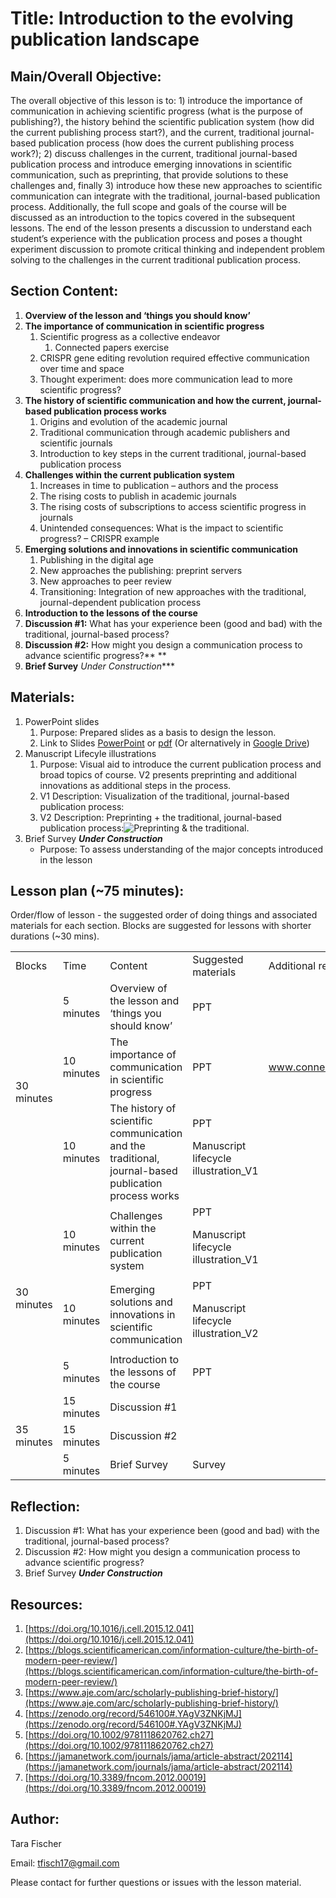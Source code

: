    # **Title:** Introduction to the evolving publication landscape

## **Main/Overall Objective:**
The overall objective of this lesson is to: 1) introduce the importance of communication in achieving scientific progress (what is the purpose of publishing?), the history behind the scientific publication system (how did the current publishing process start?), and the current, traditional journal-based publication process (how does the current publishing process work?); 2) discuss challenges in the current, traditional journal-based publication process and introduce emerging innovations in scientific communication, such as preprinting, that provide solutions to these challenges and, finally 3) introduce how these new approaches to scientific communication can integrate with the traditional, journal-based publication process. Additionally, the full scope and goals of the course will be discussed as an introduction to the topics covered in the subsequent lessons. The end of the lesson presents a discussion to understand each student’s experience with the publication process and poses a thought experiment discussion to promote critical thinking and independent problem solving to the challenges in the current traditional publication process.

## **Section Content:**



1. **Overview of the lesson and ‘things you should know’**
2. **The importance of communication in scientific progress**
    1. Scientific progress as a collective endeavor
        1. Connected papers exercise
    2. CRISPR gene editing revolution required effective communication over time and space
    3. Thought experiment: does more communication lead to more scientific progress?
3. **The history of scientific communication and how the current, journal-based publication process works**
    1. Origins and evolution of the academic journal
    2. Traditional communication through academic publishers and scientific journals
    3. Introduction to key steps in the current traditional, journal-based publication process
4. **Challenges within the current publication system**
    1. Increases in time to publication – authors and the process
    2. The rising costs to publish in academic journals
    3. The rising costs of subscriptions to access scientific progress in journals
    4. Unintended consequences: What is the impact to scientific progress? – CRISPR example
5. **Emerging solutions and innovations in scientific communication**
    1. Publishing in the digital age
    2. New approaches the publishing: preprint servers
    3. New approaches to peer review
    4. Transitioning: Integration of new approaches with the traditional, journal-dependent publication process
6. **Introduction to the lessons of the course**
7. **Discussion #1:** What has your experience been (good and bad) with the traditional, journal-based process?
8. **Discussion #2:** How might you design a communication process to advance scientific progress?**  **
9. **Brief Survey** _Under Construction_***

## **Materials:**



1. PowerPoint slides
    1. Purpose: Prepared slides as a basis to design the lesson.
    2. Link to Slides [PowerPoint](https://github.com/kibet-gilbert/Preprints_and_Publishing_in_Life_Biomedical_Sciences/blob/master/Lesson-I_Intro/Intro_Slides_052221.pptx) or [pdf](https://github.com/kibet-gilbert/Preprints_and_Publishing_in_Life_Biomedical_Sciences/blob/master/Lesson-I_Intro/Intro_Slides_052221.pdf) (Or alternatively in [Google Drive](https://docs.google.com/presentation/d/1sdJOiB-qUBY9PDHmymHrAxmabq_jVd2qZNF7S0Syc-I/edit?usp=sharing))
2. Manuscript Lifecyle illustrations
    1. Purpose: Visual aid to introduce the current publication process and broad topics of course. V2 presents preprinting and additional innovations as additional steps in the process.
    2. V1 Description: Visualization of the traditional, journal-based publication process: ![<img src="_images/Intro_Manuscript-lifecycle_V1.png" width="708.5px;" alt="Journal-based_publication_image"/>](Intro_Manuscript-lifecycle_V1.png)
    3. V2 Description: Preprinting + the traditional, journal-based publication process:![Preprinting & the traditional](Intro_Manuscript-lifecycle_V2.png "Preprinting & the traditional").
3. Brief Survey ***_Under Construction_***
    * Purpose: To assess understanding of the major concepts introduced in the lesson

## **Lesson plan (~75 minutes):**

Order/flow of lesson - the suggested order of doing things and associated materials for each section. Blocks are suggested for lessons with shorter durations (~30 mins).


<table>
  <tr>
   <td>Blocks
   </td>
   <td>Time
   </td>
   <td>Content
   </td>
   <td>Suggested materials
   </td>
   <td>Additional resources
   </td>
  </tr>
  <tr>
   <td rowspan="3" >30 minutes
   </td>
   <td>5 minutes
   </td>
   <td>Overview of the lesson and ‘things you should know’
   </td>
   <td>PPT
   </td>
   <td>
   </td>
  </tr>
  <tr>
   <td>10 minutes
   </td>
   <td>The importance of communication in scientific progress
   </td>
   <td>PPT
   </td>
   <td><a href="www.connectedpapers.com">www.connectedpapers.com</a>
   </td>
  </tr>
  <tr>
   <td>10 minutes
   </td>
   <td>The history of scientific communication and the traditional, journal-based publication process works
   </td>
   <td>PPT
<p>
Manuscript lifecycle illustration_V1
   </td>
   <td>
   </td>
  </tr>
  <tr>
   <td rowspan="3" >30 minutes
   </td>
   <td>10 minutes
   </td>
   <td>Challenges within the current publication system
   </td>
   <td>PPT
<p>
Manuscript lifecycle illustration_V1
   </td>
   <td>
   </td>
  </tr>
  <tr>
   <td>10 minutes
   </td>
   <td>Emerging solutions and innovations in scientific communication
   </td>
   <td>PPT
<p>
Manuscript lifecycle illustration_V2
   </td>
   <td>
   </td>
  </tr>
  <tr>
   <td>5 minutes
   </td>
   <td>Introduction to the lessons of the course
   </td>
   <td>PPT
   </td>
   <td>
   </td>
  </tr>
  <tr>
   <td rowspan="3" >35 minutes
   </td>
   <td>15 minutes
   </td>
   <td>Discussion #1
   </td>
   <td>
   </td>
   <td>
   </td>
  </tr>
  <tr>
   <td>15 minutes
   </td>
   <td>Discussion #2
   </td>
   <td>
   </td>
   <td>
   </td>
  </tr>
  <tr>
   <td>5 minutes
   </td>
   <td>Brief Survey
   </td>
   <td>Survey
   </td>
   <td>
   </td>
  </tr>
</table>


## **Reflection:**



1. Discussion #1: What has your experience been (good and bad) with the traditional, journal-based process?
2. Discussion #2: How might you design a communication process to advance scientific progress?
3. Brief Survey ***_Under Construction_***

## **Resources:**



1. [https://doi.org/10.1016/j.cell.2015.12.041](https://doi.org/10.1016/j.cell.2015.12.041)
2. [https://blogs.scientificamerican.com/information-culture/the-birth-of-modern-peer-review/](https://blogs.scientificamerican.com/information-culture/the-birth-of-modern-peer-review/)
3. [https://www.aje.com/arc/scholarly-publishing-brief-history/](https://www.aje.com/arc/scholarly-publishing-brief-history/)
4. [https://zenodo.org/record/546100#.YAgV3ZNKjMJ](https://zenodo.org/record/546100#.YAgV3ZNKjMJ)
5. [https://doi.org/10.1002/9781118620762.ch27](https://doi.org/10.1002/9781118620762.ch27)
6. [https://jamanetwork.com/journals/jama/article-abstract/202114](https://jamanetwork.com/journals/jama/article-abstract/202114)
7. [https://doi.org/10.3389/fncom.2012.00019](https://doi.org/10.3389/fncom.2012.00019)

## **Author:**

Tara Fischer

Email: [tfisch17@gmail.com](mailto:tfisch17@gmail.com)

Please contact for further questions or issues with the lesson material.
